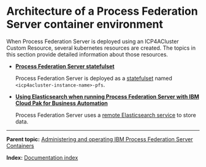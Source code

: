 # Architecture of a Process Federation Server container environment

When Process Federation Server is deployed using an ICP4ACluster Custom Resource, several kubernetes resources are created. The topics in this section provide detailed information about those resources.

* **[Process Federation Server statefulset](./PFS-Statefulset.md)**

    Process Federation Server is deployed as a [statefulset](https://kubernetes.io/docs/concepts/workloads/controllers/statefulset/) named `<icp4acluster-instance-name>-pfs`.

* **[Using Elasticsearch when running Process Federation Server with IBM Cloud Pak for Business Automation](./Using-Elasticsearch.md)**

    Process Federation Server uses a [remote Elasticsearch service](https://www.ibm.com/docs/en/baw/22.x?topic=service-configuring-remote-elasticsearch) to store data.


---
**Parent topic:** [Administering and operating IBM Process Federation Server Containers](../README.md)

**Index:** [Documentation index](../README.md#documentation-index)
